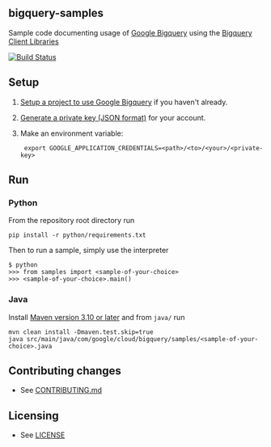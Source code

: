 ## bigquery-samples

Sample code documenting usage of [Google Bigquery](https://cloud.google.com/bigquery/) using the [Bigquery Client Libraries](https://cloud.google.com/bigquery/client-libraries)

[![Build Status](https://travis-ci.org/GoogleCloudPlatform/bigquery-samples-python.svg)](https://travis-ci.org/GoogleCloudPlatform/bigquery-samples-python)

## Setup

1. [Setup a project to use Google Bigquery](https://cloud.google.com/bigquery/sign-up) if you haven't already.

2. [Generate a private key (JSON format)](https://cloud.google.com/storage/docs/authentication#generating-a-private-key) for your account.

3. Make an environment variable: 
   ```
    export GOOGLE_APPLICATION_CREDENTIALS=<path>/<to>/<your>/<private-key>
   ```


## Run

### Python

From the repository root directory run

```
pip install -r python/requirements.txt
```

Then to run a sample, simply use the interpreter

```
$ python
>>> from samples import <sample-of-your-choice>
>>> <sample-of-your-choice>.main()
```

### Java

Install [Maven version 3.10 or later](http://maven.apache.org/index.html) and from `java/` run

```
mvn clean install -Dmaven.test.skip=true
java src/main/java/com/google/cloud/bigquery/samples/<sample-of-your-choice>.java
```


## Contributing changes

* See [CONTRIBUTING.md](CONTRIBUTING.md)


## Licensing

* See [LICENSE](LICENSE)
